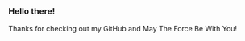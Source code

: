### Hello there! 

<!--
-  I'm currently working on finishing my degree at The Ohio State University, I'm taking Business Developement courses and Software Developement courses.
-  I’m currently about Data and am currently partaking in the DataCamp Data sciece courses to increase my knowledge of the fundamentals of Data Engineering.
-  I'm also interning at a SaaS ERP Company called FMX and am currently a Data Specialist, I also work with the engineering team to wirte scripts for automated ETL processes.
-  When I'm not working or learning, I love video games! My favorites right now are Helldivers 2, Rocket League, and Halo! I also like to design and 3D print things! And hangout with my friends and girlfriend!
-->

Thanks for checking out my GitHub and May The Force Be With You!
